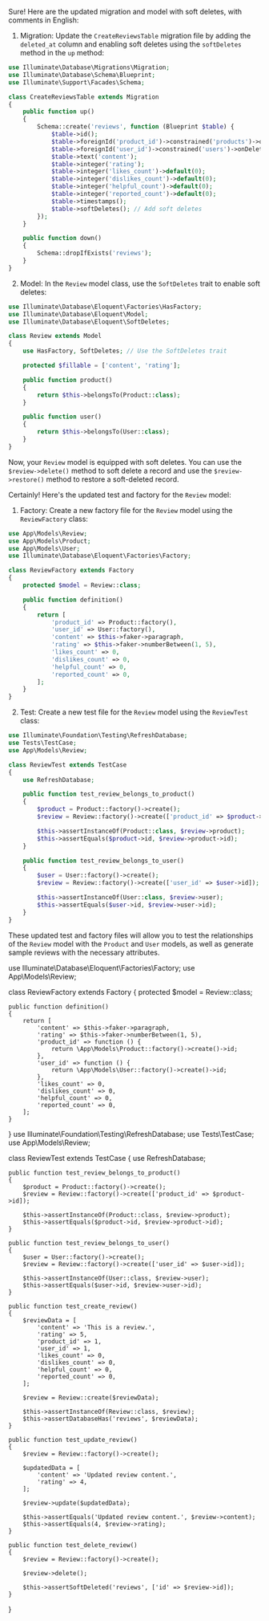 Sure! Here are the updated migration and model with soft deletes, with comments in English:

1. Migration:
Update the `CreateReviewsTable` migration file by adding the `deleted_at` column and enabling soft deletes using the `softDeletes` method in the `up` method:

```php
use Illuminate\Database\Migrations\Migration;
use Illuminate\Database\Schema\Blueprint;
use Illuminate\Support\Facades\Schema;

class CreateReviewsTable extends Migration
{
    public function up()
    {
        Schema::create('reviews', function (Blueprint $table) {
            $table->id();
            $table->foreignId('product_id')->constrained('products')->onDelete('cascade');
            $table->foreignId('user_id')->constrained('users')->onDelete('cascade');
            $table->text('content');
            $table->integer('rating');
            $table->integer('likes_count')->default(0);
            $table->integer('dislikes_count')->default(0);
            $table->integer('helpful_count')->default(0);
            $table->integer('reported_count')->default(0);
            $table->timestamps();
            $table->softDeletes(); // Add soft deletes
        });
    }

    public function down()
    {
        Schema::dropIfExists('reviews');
    }
}
```

2. Model:
In the `Review` model class, use the `SoftDeletes` trait to enable soft deletes:

```php
use Illuminate\Database\Eloquent\Factories\HasFactory;
use Illuminate\Database\Eloquent\Model;
use Illuminate\Database\Eloquent\SoftDeletes;

class Review extends Model
{
    use HasFactory, SoftDeletes; // Use the SoftDeletes trait

    protected $fillable = ['content', 'rating'];

    public function product()
    {
        return $this->belongsTo(Product::class);
    }

    public function user()
    {
        return $this->belongsTo(User::class);
    }
}
```

Now, your `Review` model is equipped with soft deletes. You can use the `$review->delete()` method to soft delete a record and use the `$review->restore()` method to restore a soft-deleted record.

Certainly! Here's the updated test and factory for the `Review` model:

1. Factory:
Create a new factory file for the `Review` model using the `ReviewFactory` class:

```php
use App\Models\Review;
use App\Models\Product;
use App\Models\User;
use Illuminate\Database\Eloquent\Factories\Factory;

class ReviewFactory extends Factory
{
    protected $model = Review::class;

    public function definition()
    {
        return [
            'product_id' => Product::factory(),
            'user_id' => User::factory(),
            'content' => $this->faker->paragraph,
            'rating' => $this->faker->numberBetween(1, 5),
            'likes_count' => 0,
            'dislikes_count' => 0,
            'helpful_count' => 0,
            'reported_count' => 0,
        ];
    }
}
```

2. Test:
Create a new test file for the `Review` model using the `ReviewTest` class:

```php
use Illuminate\Foundation\Testing\RefreshDatabase;
use Tests\TestCase;
use App\Models\Review;

class ReviewTest extends TestCase
{
    use RefreshDatabase;

    public function test_review_belongs_to_product()
    {
        $product = Product::factory()->create();
        $review = Review::factory()->create(['product_id' => $product->id]);

        $this->assertInstanceOf(Product::class, $review->product);
        $this->assertEquals($product->id, $review->product->id);
    }

    public function test_review_belongs_to_user()
    {
        $user = User::factory()->create();
        $review = Review::factory()->create(['user_id' => $user->id]);

        $this->assertInstanceOf(User::class, $review->user);
        $this->assertEquals($user->id, $review->user->id);
    }
}
```

These updated test and factory files will allow you to test the relationships of the `Review` model with the `Product` and `User` models, as well as generate sample reviews with the necessary attributes.

use Illuminate\Database\Eloquent\Factories\Factory;
use App\Models\Review;

class ReviewFactory extends Factory
{
    protected $model = Review::class;

    public function definition()
    {
        return [
            'content' => $this->faker->paragraph,
            'rating' => $this->faker->numberBetween(1, 5),
            'product_id' => function () {
                return \App\Models\Product::factory()->create()->id;
            },
            'user_id' => function () {
                return \App\Models\User::factory()->create()->id;
            },
            'likes_count' => 0,
            'dislikes_count' => 0,
            'helpful_count' => 0,
            'reported_count' => 0,
        ];
    }
}
use Illuminate\Foundation\Testing\RefreshDatabase;
use Tests\TestCase;
use App\Models\Review;

class ReviewTest extends TestCase
{
    use RefreshDatabase;

    public function test_review_belongs_to_product()
    {
        $product = Product::factory()->create();
        $review = Review::factory()->create(['product_id' => $product->id]);

        $this->assertInstanceOf(Product::class, $review->product);
        $this->assertEquals($product->id, $review->product->id);
    }

    public function test_review_belongs_to_user()
    {
        $user = User::factory()->create();
        $review = Review::factory()->create(['user_id' => $user->id]);

        $this->assertInstanceOf(User::class, $review->user);
        $this->assertEquals($user->id, $review->user->id);
    }

    public function test_create_review()
    {
        $reviewData = [
            'content' => 'This is a review.',
            'rating' => 5,
            'product_id' => 1,
            'user_id' => 1,
            'likes_count' => 0,
            'dislikes_count' => 0,
            'helpful_count' => 0,
            'reported_count' => 0,
        ];

        $review = Review::create($reviewData);

        $this->assertInstanceOf(Review::class, $review);
        $this->assertDatabaseHas('reviews', $reviewData);
    }

    public function test_update_review()
    {
        $review = Review::factory()->create();

        $updatedData = [
            'content' => 'Updated review content.',
            'rating' => 4,
        ];

        $review->update($updatedData);

        $this->assertEquals('Updated review content.', $review->content);
        $this->assertEquals(4, $review->rating);
    }

    public function test_delete_review()
    {
        $review = Review::factory()->create();

        $review->delete();

        $this->assertSoftDeleted('reviews', ['id' => $review->id]);
    }
}
